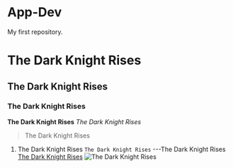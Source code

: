 # App-Dev
My first repository.

# The Dark Knight Rises
## The Dark Knight Rises
### The Dark Knight Rises
**The Dark Knight Rises**
*The Dark Knight Rises*
>The Dark Knight Rises
1. The Dark Knight Rises
`The Dark Knight Rises`
---The Dark Knight Rises
[The Dark Knight Rises](https://www.imdb.com/title/tt1345836/)
![The Dark Knight Rises](TDKR.jpg)

